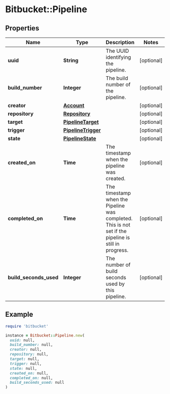 # Bitbucket::Pipeline

## Properties

| Name | Type | Description | Notes |
| ---- | ---- | ----------- | ----- |
| **uuid** | **String** | The UUID identifying the pipeline. | [optional] |
| **build_number** | **Integer** | The build number of the pipeline. | [optional] |
| **creator** | [**Account**](Account.md) |  | [optional] |
| **repository** | [**Repository**](Repository.md) |  | [optional] |
| **target** | [**PipelineTarget**](PipelineTarget.md) |  | [optional] |
| **trigger** | [**PipelineTrigger**](PipelineTrigger.md) |  | [optional] |
| **state** | [**PipelineState**](PipelineState.md) |  | [optional] |
| **created_on** | **Time** | The timestamp when the pipeline was created. | [optional] |
| **completed_on** | **Time** | The timestamp when the Pipeline was completed. This is not set if the pipeline is still in progress. | [optional] |
| **build_seconds_used** | **Integer** | The number of build seconds used by this pipeline. | [optional] |

## Example

```ruby
require 'bitbucket'

instance = Bitbucket::Pipeline.new(
  uuid: null,
  build_number: null,
  creator: null,
  repository: null,
  target: null,
  trigger: null,
  state: null,
  created_on: null,
  completed_on: null,
  build_seconds_used: null
)
```

